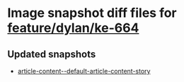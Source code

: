 # Image snapshot diff files for [feature/dylan/ke-664](https://github.com/brightsitesconsulting/standard-pwamp/pull/457)

## Updated snapshots
- [article-content--default-article-content-story](./article-content--default-article-content-story)
